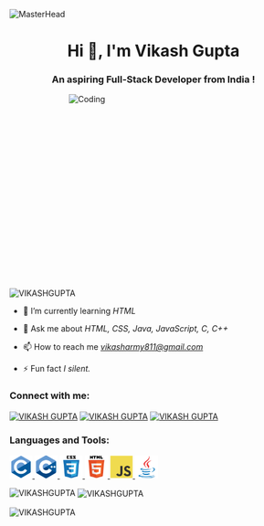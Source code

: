 ![MasterHead](https://user-images.githubusercontent.com/74038190/225813708-98b745f2-7d22-48cf-9150-083f1b00d6c9.gif)
<h1 align="center">Hi 👋, I'm Vikash Gupta</h1>
<h3 align="center">An aspiring Full-Stack Developer from India !</h3>
<img align="right" alt="Coding" width="400" height="340" src="https://user-images.githubusercontent.com/74038190/229223263-cf2e4b07-2615-4f87-9c38-e37600f8381a.gif">


<p align="left"> <img src="https://komarev.com/ghpvc/?username=VIKASHGUPTA16&label=Profile%20views&color=0e75b6&style=flat" alt="VIKASHGUPTA" /> </p>

- 🌱 I’m currently learning *HTML*

- 💬 Ask me about *HTML, CSS, Java, JavaScript, C, C++*

- 📫 How to reach me *vikasharmy811@gmail.com*

- ⚡ Fun fact *I silent.*

<h3 align="left">Connect with me:</h3>
<p align="left">
<a href="https://linkedin.com/in/vikash-gupta-16devlop/" target="blank"><img align="center" src="https://raw.githubusercontent.com/rahuldkjain/github-profile-readme-generator/master/src/images/icons/Social/linked-in-alt.svg" alt="VIKASH GUPTA" height="30" width="40" /></a>
<a href="https://x.com/GUPTA16VIKASH" target="blank"><img align="center" src="https://raw.githubusercontent.com/rahuldkjain/github-profile-readme-generator/master/src/images/icons/Social/twitter.svg" alt="VIKASH GUPTA" height="30" width="40" /></a>
<a href="https://instagram.com/gupta.16.vikash" target="blank"><img align="center" src="https://raw.githubusercontent.com/rahuldkjain/github-profile-readme-generator/master/src/images/icons/Social/instagram.svg" alt="VIKASH GUPTA" height="30" width="40" /></a>

</p>

<h3 align="left">Languages and Tools:</h3>
<p align="left"> <a href="https://www.cprogramming.com/" target="_blank" rel="noreferrer"> <img src="https://raw.githubusercontent.com/devicons/devicon/master/icons/c/c-original.svg" alt="c" width="40" height="40"/> </a> <a href="https://www.w3schools.com/cpp/" target="_blank" rel="noreferrer"> <img src="https://raw.githubusercontent.com/devicons/devicon/master/icons/cplusplus/cplusplus-original.svg" alt="cplusplus" width="40" height="40"/> </a> <a href="https://www.w3schools.com/css/" target="_blank" rel="noreferrer"> <img src="https://raw.githubusercontent.com/devicons/devicon/master/icons/css3/css3-original-wordmark.svg" alt="css3" width="40" height="40"/> </a> <a href="https://www.w3.org/html/" target="_blank" rel="noreferrer"> <img src="https://raw.githubusercontent.com/devicons/devicon/master/icons/html5/html5-original-wordmark.svg" alt="html5" width="40" height="40"/> </a> <a href="https://developer.mozilla.org/en-US/docs/Web/JavaScript" target="_blank" rel="noreferrer"> <img src="https://raw.githubusercontent.com/devicons/devicon/master/icons/javascript/javascript-original.svg" alt="javascript" width="40" height="40"/> </a> 
<a href="https://www.java.com/" target="_blank" rel="noreferrer">
  <img src="https://raw.githubusercontent.com/devicons/devicon/master/icons/java/java-original.svg" alt="java" width="40" height="40"/>
</a>
</p>


<p><img align="left" src="https://github-readme-stats.vercel.app/api/top-langs?username=vikashgupta16&show_icons=true&locale=en&layout=compact" alt="VIKASHGUPTA" /></p>

<p>&nbsp;<img align="center" src="https://github-readme-stats.vercel.app/api?username=vikashgupta16&show_icons=true&locale=en" alt="VIKASHGUPTA" /></p>

<p><img align="center" src="https://github-readme-streak-stats.herokuapp.com/?user=vikashgupta16&" alt="VIKASHGUPTA" /></p>
